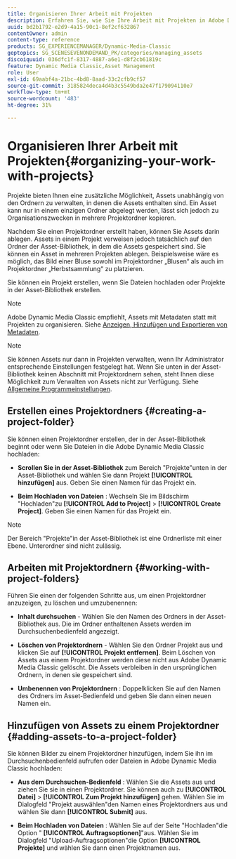 ```yaml
---
title: Organisieren Ihrer Arbeit mit Projekten
description: Erfahren Sie, wie Sie Ihre Arbeit mit Projekten in Adobe Dynamic Media Classic organisieren.
uuid: bd2b1792-e2d9-4a15-90c1-8ef2cf632867
contentOwner: admin
content-type: reference
products: SG_EXPERIENCEMANAGER/Dynamic-Media-Classic
geptopics: SG_SCENESEVENONDEMAND_PK/categories/managing_assets
discoiquuid: 036dfc1f-8317-4887-a6e1-d8f2cb61819c
feature: Dynamic Media Classic,Asset Management
role: User
exl-id: 69aabf4a-21bc-4bd8-8aad-33c2cfb9cf57
source-git-commit: 3185824deca4d4b3c5549bda2e47f179094110e7
workflow-type: tm+mt
source-wordcount: '483'
ht-degree: 31%

---
```


# Organisieren Ihrer Arbeit mit Projekten{#organizing-your-work-with-projects}

Projekte bieten Ihnen eine zusätzliche Möglichkeit, Assets unabhängig von den Ordnern zu verwalten, in denen die Assets enthalten sind. Ein Asset kann nur in einem einzigen Ordner abgelegt werden, lässt sich jedoch zu Organisationszwecken in mehrere Projektordner kopieren.

Nachdem Sie einen Projektordner erstellt haben, können Sie Assets darin ablegen. Assets in einem Projekt verweisen jedoch tatsächlich auf den Ordner der Asset-Bibliothek, in dem die Assets gespeichert sind. Sie können ein Asset in mehreren Projekten ablegen. Beispielsweise wäre es möglich, das Bild einer Bluse sowohl im Projektordner „Blusen“ als auch im Projektordner „Herbstsammlung“ zu platzieren.

Sie können ein Projekt erstellen, wenn Sie Dateien hochladen oder Projekte in der Asset-Bibliothek erstellen.

>[!NOTE]
>
>Adobe Dynamic Media Classic empfiehlt, Assets mit Metadaten statt mit Projekten zu organisieren. Siehe [Anzeigen, Hinzufügen und Exportieren von Metadaten](viewing-adding-exporting-metadata.md).

>[!NOTE]
>
>Sie können Assets nur dann in Projekten verwalten, wenn Ihr Administrator entsprechende Einstellungen festgelegt hat. Wenn Sie unten in der Asset-Bibliothek keinen Abschnitt mit Projektordnern sehen, steht Ihnen diese Möglichkeit zum Verwalten von Assets nicht zur Verfügung. Siehe [Allgemeine Programmeinstellungen](application-setup.md#general-settings).

## Erstellen eines Projektordners {#creating-a-project-folder}

Sie können einen Projektordner erstellen, der in der Asset-Bibliothek beginnt oder wenn Sie Dateien in die Adobe Dynamic Media Classic hochladen:

* **Scrollen Sie in der Asset-Bibliothek**  zum Bereich &quot;Projekte&quot;unten in der Asset-Bibliothek und wählen Sie dann Projekt  **[!UICONTROL hinzufügen]** aus. Geben Sie einen Namen für das Projekt ein.

* **Beim Hochladen von Dateien** : Wechseln Sie im Bildschirm &quot;Hochladen&quot;zu  **[!UICONTROL Add to Project]**  >  **[!UICONTROL Create Project]**. Geben Sie einen Namen für das Projekt ein.

>[!NOTE]
>
>Der Bereich &quot;Projekte&quot;in der Asset-Bibliothek ist eine Ordnerliste mit einer Ebene. Unterordner sind nicht zulässig.

## Arbeiten mit Projektordnern {#working-with-project-folders}

Führen Sie einen der folgenden Schritte aus, um einen Projektordner anzuzeigen, zu löschen und umzubenennen:

* **Inhalt durchsuchen**  - Wählen Sie den Namen des Ordners in der Asset-Bibliothek aus. Die im Ordner enthaltenen Assets werden im Durchsuchenbedienfeld angezeigt.

* **Löschen von Projektordnern**  - Wählen Sie den Ordner Projekt aus und klicken Sie auf  **[!UICONTROL Projekt entfernen]**. Beim Löschen von Assets aus einem Projektordner werden diese nicht aus Adobe Dynamic Media Classic gelöscht. Die Assets verbleiben in den ursprünglichen Ordnern, in denen sie gespeichert sind.

* **Umbenennen von Projektordnern** : Doppelklicken Sie auf den Namen des Ordners im Asset-Bedienfeld und geben Sie dann einen neuen Namen ein.

## Hinzufügen von Assets zu einem Projektordner {#adding-assets-to-a-project-folder}

Sie können Bilder zu einem Projektordner hinzufügen, indem Sie ihn im Durchsuchenbedienfeld aufrufen oder Dateien in Adobe Dynamic Media Classic hochladen:

* **Aus dem Durchsuchen-Bedienfeld** : Wählen Sie die Assets aus und ziehen Sie sie in einen Projektordner. Sie können auch zu **[!UICONTROL Datei]** > **[!UICONTROL Zum Projekt hinzufügen]** gehen. Wählen Sie im Dialogfeld &quot;Projekt auswählen&quot;den Namen eines Projektordners aus und wählen Sie dann **[!UICONTROL Submit]** aus.

* **Beim Hochladen von Dateien** : Wählen Sie auf der Seite &quot;Hochladen&quot;die Option &quot; **[!UICONTROL Auftragsoptionen]**&quot;aus. Wählen Sie im Dialogfeld &quot;Upload-Auftragsoptionen&quot;die Option **[!UICONTROL Projekte]** und wählen Sie dann einen Projektnamen aus.
